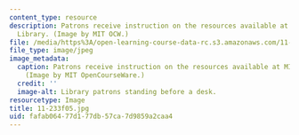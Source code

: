 ```yaml
---
content_type: resource
description: Patrons receive instruction on the resources available at MIT's Rotch
  Library. (Image by MIT OCW.)
file: /media/https%3A/open-learning-course-data-rc.s3.amazonaws.com/11-233-crafting-research-questions-and-qualitative-methodology-fall-2005/fafab06477d177db57ca7d9859a2caa4_11-233f05.jpg
file_type: image/jpeg
image_metadata:
  caption: Patrons receive instruction on the resources available at MIT's Rotch Library.
    (Image by MIT OpenCourseWare.)
  credit: ''
  image-alt: Library patrons standing before a desk.
resourcetype: Image
title: 11-233f05.jpg
uid: fafab064-77d1-77db-57ca-7d9859a2caa4
---
```

